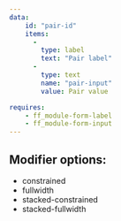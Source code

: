 ```yaml
---
data:
    id: "pair-id"   
    items: 
      -        
        type: label
        text: "Pair label"  
      -      
        type: text  
        name: "pair-input"
        value: Pair value

requires: 
    - ff_module-form-label
    - ff_module-form-input
---
```


## Modifier options:

- constrained
- fullwidth
- stacked-constrained
- stacked-fullwidth
